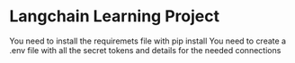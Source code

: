 # Langchain Learning Project

You need to install the requiremets file with pip install
You need to create a .env file with all the secret tokens and details for the needed connections